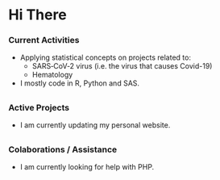 # Hi There

### Current Activities
- Applying statistical concepts on projects related to: 
   - SARS‑CoV‑2 virus (i.e. the virus that causes Covid-19)
   - Hematology
- I mostly code in R, Python and SAS.

<!--
##
### Contact Details
- Email: nishan [dot] mudalige [at] gmail [dot] com
- Website: https://nishanmudalige.github.io
-->

##
### Active Projects
- I am currently updating my personal website.

##
### Colaborations / Assistance
- I am currently looking for help with PHP.

<!--
##
### Challenge Problem (with Reward)
- I will buy a beer for anyone who can help me solve the following challenge problem. All conditions must be met.
   1. Read a password protected Excel file (.xlsx) in either R or Python 3.
   2. Any libraries or packages loaded can only depend on Java 1.8 or older.
   3. No other manipulation of the file is allowed (for example, you're not allowed to unzip the excel file, manipulate the XML embedded into it etc.).
- Bonus beer if this problem can be solved without using a library dependant on Java.
-->
<!--
### Hi there 👋

### I am
- 🔭 Currently applying statistical concepts on projects related to: 
   - 🦠 SARS‑CoV‑2 virus (i.e. the virus that causes Covid-19)
   - 🩸 Hematology
- 🌱 Currently learning epidemiology.


### Contact Details
- 📫 Email: nishan [dot] mudalige [at] gmail [dot] com
- 🌐 Website: https://nishanmudalige.github.io

### Colaborations
- 🤔 I’m currently looking for help with PHP.

- 🧠 Practicing with [GitHub Copilot Ai](https://marketplace.visualstudio.com/items?itemName=GitHub.copilot "GitHub Copilot")
-->

<!--
**nishanmudalige/nishanmudalige** is a ✨ _special_ ✨ repository because its `README.md` (this file) appears on your GitHub profile.

Here are some ideas to get you started:

- 🔭 I’m currently working on ...
- 🌱 I’m currently learning ...
- 👯 I’m looking to collaborate on ...
- 🤔 I’m looking for help with ...
- 💬 Ask me about ...
- 📫 How to reach me: ...
- 😄 Pronouns: ...
- ⚡ Fun fact: ...
-->
